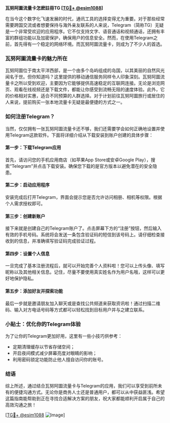 **瓦努阿圖流量卡怎麽註冊TG [[TG💪+ @esim1088](https://t.me/s/esim1088)]**

在当今这个数字化飞速发展的时代，通讯工具的选择变得尤为重要。对于那些经常需要跨国交流或者想要保持与海外亲友联系的人来说，Telegram（简称TG）无疑是一个非常受欢迎的应用程序。它不仅支持文字、语音通话和视频通话，还拥有丰富的群组功能以及加密保护，确保用户的信息安全。然而，在使用Telegram之前，首先得有一个稳定的网络环境。而瓦努阿圖流量卡，则成为了不少人的首选。

### 瓦努阿圖流量卡的魅力所在

瓦努阿圖位于南太平洋西部，是一个由多个岛屿组成的岛国，以其美丽的自然风光闻名于世。但你知道吗？这里提供的移动通信服务同样令人印象深刻。瓦努阿圖流量卡之所以受到欢迎，主要因为它能够提供高速稳定的互联网连接。无论是浏览网页、观看在线视频还是下载文件，都能让你感受到流畅无阻的速度体验。此外，它的价格相对实惠，适合不同预算的人群选择。对于计划前往瓦努阿圖旅行或居住的人来说，提前购买一张本地流量卡无疑是最便捷的方式之一。

### 如何注册Telegram？

当然，仅仅拥有一张瓦努阿圖流量卡还不够，我们还需要学会如何正确地设置并使用Telegram这款软件。下面将详细介绍从下载安装到账户创建的具体步骤：

#### 第一步：下载Telegram应用
首先，请访问您的手机应用商店（如苹果App Store或安卓Google Play），搜索“Telegram”并点击下载安装。确保您下载的是官方版本以避免潜在的安全隐患。

#### 第二步：启动应用程序
安装完成后打开Telegram，界面会提示您是否允许访问相册、相机等权限。根据个人需求授权即可。

#### 第三步：创建新账户
接下来就是创建自己的Telegram账户了。点击屏幕下方的“注册”按钮，然后输入有效的手机号码。系统将会发送一条包含验证码的短信到该号码上。请仔细检查接收到的信息，并准确填写验证码完成验证过程。

#### 第四步：设置个人信息
一旦完成了基本注册流程后，就可以开始完善个人资料啦！您可以上传头像、填写昵称以及其他相关信息。记住，尽量不要使用真实姓名作为用户名哦，这样可以更好地保护隐私。

#### 第五步：添加好友并探索功能
最后一步就是邀请朋友加入聊天或是查找公共频道来获取资讯啦！通过扫描二维码、输入对方电话号码等方式都可以轻松找到目标用户并与之建立联系。

### 小贴士：优化你的Telegram体验

为了让你的Telegram更加好用，这里有一些小技巧供参考：
- 定期清理缓存以节省存储空间；
- 开启夜间模式减少屏幕亮度对眼睛的影响；
- 利用密码锁定功能防止他人擅自访问你的账号。

### 结语

综上所述，通过结合瓦努阿圖流量卡与Telegram的应用，我们可以享受到前所未有的便捷沟通方式。无论你是商务人士还是普通用户，都可以从中获益匪浅。希望这篇指南能帮助到正在寻找合适解决方案的朋友，祝大家都能顺利开启属于自己的高效沟通之旅！

[[TG💪+ @esim1088](https://t.me/s/esim1088) ![Image](https://i.postimg.cc/4NQfJmqS/Snipaste-2025-05-13-00-14-12.png)]